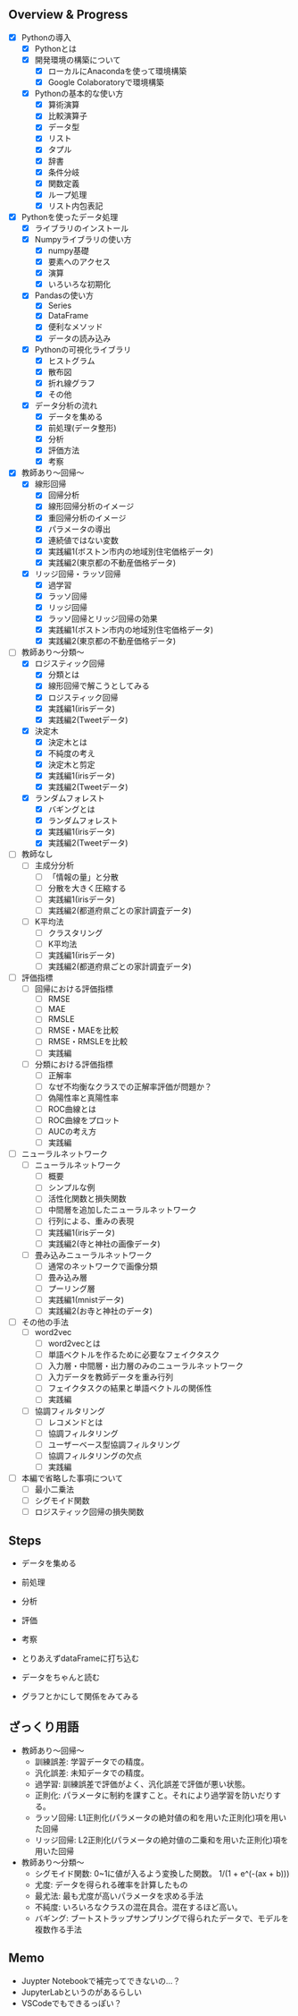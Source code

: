## Overview & Progress

- [x] Pythonの導入
  - [x] Pythonとは
  - [x] 開発環境の構築について
    - [x] ローカルにAnacondaを使って環境構築
    - [x] Google Colaboratoryで環境構築
  - [x] Pythonの基本的な使い方
    - [x] 算術演算
    - [x] 比較演算子
    - [x] データ型
    - [x] リスト
    - [x] タプル
    - [x] 辞書
    - [x] 条件分岐
    - [x] 関数定義
    - [x] ループ処理
    - [x] リスト内包表記
- [x] Pythonを使ったデータ処理
  - [x] ライブラリのインストール
  - [x] Numpyライブラリの使い方
    - [x] numpy基礎
    - [x] 要素へのアクセス
    - [x] 演算
    - [x] いろいろな初期化
  - [x] Pandasの使い方
    - [x] Series
    - [x] DataFrame
    - [x] 便利なメソッド
    - [x] データの読み込み
  - [x] Pythonの可視化ライブラリ
    - [x] ヒストグラム
    - [x] 散布図
    - [x] 折れ線グラフ
    - [x] その他
  - [x] データ分析の流れ
    - [x] データを集める
    - [x] 前処理(データ整形)
    - [x] 分析
    - [x] 評価方法
    - [x] 考察
- [x] 教師あり〜回帰〜
  - [x] 線形回帰
    - [x] 回帰分析
    - [x] 線形回帰分析のイメージ
    - [x] 重回帰分析のイメージ
    - [x] パラメータの導出
    - [x] 連続値ではない変数
    - [x] 実践編1(ボストン市内の地域別住宅価格データ)
    - [x] 実践編2(東京都の不動産価格データ)
  - [x] リッジ回帰・ラッソ回帰
    - [x] 過学習
    - [x] ラッソ回帰
    - [x] リッジ回帰
    - [x] ラッソ回帰とリッジ回帰の効果
    - [x] 実践編1(ボストン市内の地域別住宅価格データ)
    - [x] 実践編2(東京都の不動産価格データ)
- [ ] 教師あり〜分類〜
  - [x] ロジスティック回帰
    - [x] 分類とは
    - [x] 線形回帰で解こうとしてみる
    - [x] ロジスティック回帰
    - [x] 実践編1(irisデータ)
    - [x] 実践編2(Tweetデータ)
  - [x] 決定木
    - [x] 決定木とは
    - [x] 不純度の考え
    - [x] 決定木と剪定
    - [x] 実践編1(irisデータ)
    - [x] 実践編2(Tweetデータ)
  - [x] ランダムフォレスト
    - [x] バギングとは
    - [x] ランダムフォレスト
    - [x] 実践編1(irisデータ)
    - [x] 実践編2(Tweetデータ)
- [ ] 教師なし
  - [ ] 主成分分析
    - [ ] 「情報の量」と分散
    - [ ] 分散を大きく圧縮する
    - [ ] 実践編1(irisデータ)
    - [ ] 実践編2(都道府県ごとの家計調査データ)
  - [ ] K平均法
    - [ ] クラスタリング
    - [ ] K平均法
    - [ ] 実践編1(irisデータ)
    - [ ] 実践編2(都道府県ごとの家計調査データ)
- [ ] 評価指標
  - [ ] 回帰における評価指標
    - [ ] RMSE
    - [ ] MAE
    - [ ] RMSLE
    - [ ] RMSE・MAEを比較
    - [ ] RMSE・RMSLEを比較
    - [ ] 実践編
  - [ ] 分類における評価指標
    - [ ] 正解率
    - [ ] なぜ不均衡なクラスでの正解率評価が問題か？
    - [ ] 偽陽性率と真陽性率
    - [ ] ROC曲線とは
    - [ ] ROC曲線をプロット
    - [ ] AUCの考え方
    - [ ] 実践編
- [ ] ニューラルネットワーク
  - [ ] ニューラルネットワーク
    - [ ] 概要
    - [ ] シンプルな例
    - [ ] 活性化関数と損失関数
    - [ ] 中間層を追加したニューラルネットワーク
    - [ ] 行列による、重みの表現
    - [ ] 実践編1(irisデータ)
    - [ ] 実践編2(寺と神社の画像データ)
  - [ ] 畳み込みニューラルネットワーク
    - [ ] 通常のネットワークで画像分類
    - [ ] 畳み込み層
    - [ ] プーリング層
    - [ ] 実践編1(mnistデータ)
    - [ ] 実践編2(お寺と神社のデータ)
- [ ] その他の手法
  - [ ] word2vec
    - [ ] word2vecとは
    - [ ] 単語ベクトルを作るために必要なフェイクタスク
    - [ ] 入力層・中間層・出力層のみのニューラルネットワーク
    - [ ] 入力データを教師データを重み行列
    - [ ] フェイクタスクの結果と単語ベクトルの関係性
    - [ ] 実践編
  - [ ] 協調フィルタリング
    - [ ] レコメンドとは
    - [ ] 協調フィルタリング
    - [ ] ユーザーベース型協調フィルタリング
    - [ ] 協調フィルタリングの欠点
    - [ ] 実践編
- [ ] 本編で省略した事項について
  - [ ] 最小二乗法
  - [ ] シグモイド関数
  - [ ] ロジスティック回帰の損失関数

## Steps

- データを集める
- 前処理
- 分析
- 評価
- 考察

- とりあえずdataFrameに打ち込む
- データをちゃんと読む
- グラフとかにして関係をみてみる

## ざっくり用語

- 教師あり〜回帰〜
  - 訓練誤差: 学習データでの精度。
  - 汎化誤差: 未知データでの精度。
  - 過学習: 訓練誤差で評価がよく、汎化誤差で評価が悪い状態。
  - 正則化: パラメータに制約を課すこと。それにより過学習を防いだりする。
  - ラッソ回帰: L1正則化(パラメータの絶対値の和を用いた正則化)項を用いた回帰
  - リッジ回帰: L2正則化(パラメータの絶対値の二乗和を用いた正則化)項を用いた回帰
- 教師あり〜分類〜
  - シグモイド関数: 0~1に値が入るよう変換した関数。 1/(1 + e^(-(ax + b)))
  - 尤度: データを得られる確率を計算したもの
  - 最尤法: 最も尤度が高いパラメータを求める手法
  - 不純度: いろいろなクラスの混在具合。混在するほど高い。
  - バギング: ブートストラップサンプリングで得られたデータで、モデルを複数作る手法

## Memo

- Juypter Notebookで補完ってできないの...？
- JupyterLabというのがあるらしい
- VSCodeでもできるっぽい？
